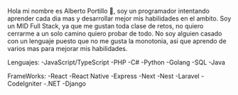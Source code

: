 Hola mi nombre es Alberto Portillo 🖖, soy un programador intentando aprender cada dia mas y desarrollar mejor mis habilidades en el ambito.
Soy un MID Full Stack, ya que me gustan toda clase de retos, no quiero cerrarme a un solo camino quiero probar de todo.
No soy alguien casado con un lenguaje puesto que no me gusta la monotonia, asi que aprendo de varios mas para mejorar mis habilidades.

Lenguajes:
  -JavaScript/TypeScript
  -PHP
  -C#
  -Python
  -Golang
  -SQL
  -Java
  
FrameWorks:
  -React
  -React Native
  -Express
  -Next
  -Nest
  -Laravel
  -CodeIgniter
  -.NET
  -Django
 
